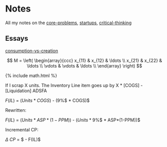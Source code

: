 # Notes

All my notes on the [core-problems](core-problems.md), [startups](startups.md), [critical-thinking](critical-thinking.md)

## Essays

[consumption-vs-creation](consumption-vs-creation.md)


$$
M = \left( \begin{array}{ccc}
x_{11} & x_{12} & \ldots \\
x_{21} & x_{22} & \ldots \\
\vdots & \vdots & \ldots \\
\end{array} \right)
$$


{% include math.html %}


If I scrap X units. The Inventory Line item goes up by X * [COGS] - [Liquidation]
ADSFA  

$F(IL)$ $=$ $(Units * COGS)$ - $(9$%$ * COGS)$

  

Rewritten:

  

$F(IL)$ $=$ $(Units * ASP*(1-PPM))$ - $(Units * 9$%$ * ASP*(1-PPM))$

  

Incremental CP:

$\Delta$ $CP$ $=$ $ - F(IL)$